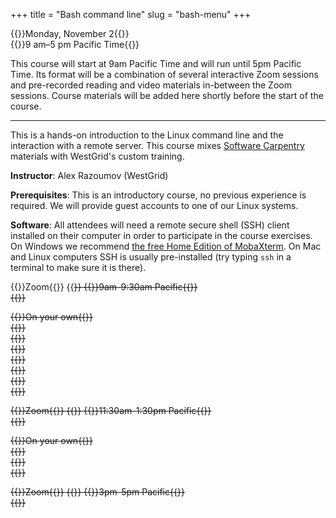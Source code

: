 +++
title = "Bash command line"
slug = "bash-menu"
+++

{{<cor>}}Monday, November 2{{</cor>}}\
{{<cgr>}}9 am–5 pm Pacific Time{{</cgr>}}

This course will start at 9am Pacific Time and will run until 5pm Pacific Time. Its format will be a combination of
several interactive Zoom sessions and pre-recorded reading and video materials in-between the Zoom sessions. Course
materials will be added here shortly before the start of the course.

---

This is a hands-on introduction to the Linux command line and the interaction with a remote server. This course mixes
[Software Carpentry](https://software-carpentry.org) materials with WestGrid's custom training.

**Instructor**: Alex Razoumov (WestGrid)

**Prerequisites**: This is an introductory course, no previous experience is required. We will provide
guest accounts to one of our Linux systems.

**Software**: All attendees will need a remote secure shell (SSH) client installed on their computer in
order to participate in the course exercises. On Windows we recommend
[the free Home Edition of MobaXterm](https://mobaxterm.mobatek.net/download.html). On Mac and Linux
computers SSH is usually pre-installed (try typing `ssh` in a terminal to make sure it is there).





{{<cor>}}Zoom{{</cor>}} {{<s>}} {{<cgr>}}9am-9:30am Pacific{{</cgr>}} \
{{<linktitle url="../bash1" text="Morning opening session">}}

<!-- {{<cbr>}}On your own{{</cbr>}} \ -->
<!-- {{<nolinktitle>}}Introduction{{</nolinktitle>}} \ -->
<!-- {{<nolinktitle>}}Navigating the filesystem{{</nolinktitle>}} \ -->
<!-- {{<nolinktitle>}}Creating, moving and copying things{{</nolinktitle>}} \ -->
<!-- {{<nolinktitle>}}Archives and compression{{</nolinktitle>}} \ -->
<!-- {{<nolinktitle>}}Transferring files and directories to/from remote computers{{</nolinktitle>}} \ -->
<!-- {{<nolinktitle>}}Wildcards, redirection to files, pipes, and aliases{{</nolinktitle>}} \ -->
<!-- {{<nolinktitle>}}Loops{{</nolinktitle>}} -->

{{<cbr>}}On your own{{</cbr>}} \
{{<linktitle url="../bash/bash-01-intro" text="Introduction (10 min)">}} \
{{<linktitle url="../bash/bash-02-filesystem" text="Navigating the filesystem (9 min)">}} \
{{<linktitle url="../bash/bash-03-creating-moving-copying" text="Creating, moving and copying things (10 min)">}} \
{{<linktitle url="../bash/bash-04-tar-gzip" text="Archives and compression (12 min)">}} \
{{<linktitle url="../bash/bash-05-file-transfer" text="Transferring files and directories to/from remote computers (15 min)">}} \
{{<linktitle url="../bash/bash-06-wildcards-redirection-pipes" text="Wildcards, redirection to files, pipes, and aliases (10 min)">}} \
{{<linktitle url="../bash/bash-07-loops" text="Loops (9 min)">}}





{{<cor>}}Zoom{{</cor>}} {{<s>}} {{<cgr>}}11:30am-1:30pm Pacific{{</cgr>}} \
{{<linktitle url="../bash2" text="Mid-day session">}}

<!-- {{<cbr>}}On your own{{</cbr>}} \ -->
<!-- {{<nolinktitle>}}Bash scripts and functions, and variables{{</nolinktitle>}} \ -->
<!-- {{<nolinktitle>}}Finding things with `grep` and `find`{{</nolinktitle>}} \ -->
<!-- {{<nolinktitle>}}Text manipulation{{</nolinktitle>}} -->

{{<cbr>}}On your own{{</cbr>}} \
{{<linktitle url="../bash/bash-08-scripts-functions" text="Bash scripts and functions, and variables (32 min)">}} \
{{<linktitle url="../bash/bash-09-grep-find" text="Finding things with `grep` and `find` (13 min)">}} \
{{<linktitle url="../bash/bash-10-text-manipulation" text="Text manipulation (19 min)">}}





{{<cor>}}Zoom{{</cor>}} {{<s>}} {{<cgr>}}3pm-5pm Pacific{{</cgr>}} \
{{<linktitle url="../bash3" text="Late-afternoon session">}}
